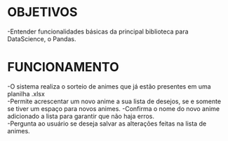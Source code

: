 # OBJETIVOS

-Entender funcionalidades básicas da principal biblioteca para DataScience, o Pandas.

# FUNCIONAMENTO

-O sistema realiza o sorteio de animes que já estão presentes em uma planilha .xlsx<br>
-Permite acrescentar um novo anime a sua lista de desejos, se e somente se tiver um espaço
para novos animes.
-Confirma o nome do novo anime adicionado a lista para garantir que não haja erros.<br>
-Pergunta ao usuário se deseja salvar as alterações feitas na lista de animes.<br>

